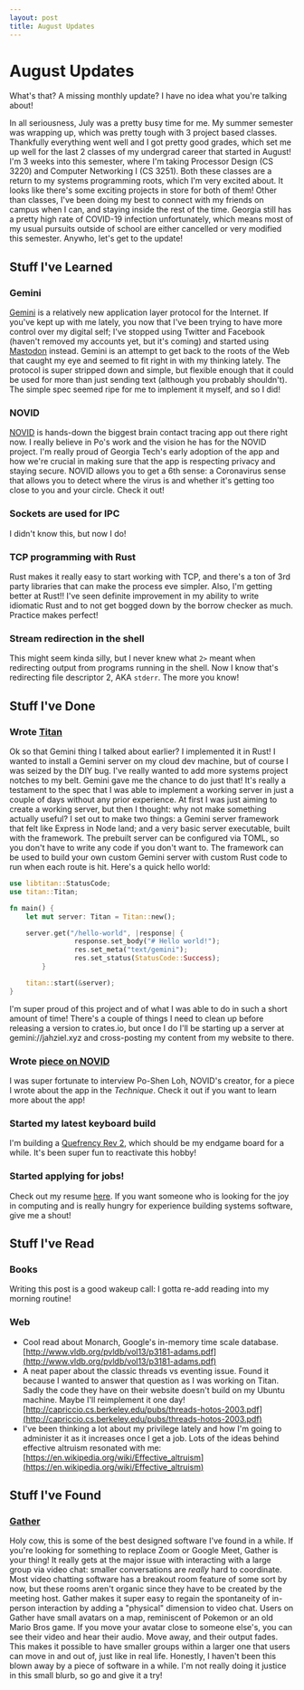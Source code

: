 ```yaml
---
layout: post
title: August Updates
---
```

# August Updates

What's that? A missing monthly update? I have no idea what you're talking about!

In all seriousness, July was a pretty busy time for me. My summer semester was wrapping up, which was pretty tough with 3 project based classes. Thankfully everything went well and I got pretty good grades, which set me up well for the last 2 classes of my undergrad career that started in August! I'm 3 weeks into this semester, where I'm taking Processor Design (CS 3220) and Computer Networking I (CS 3251). Both these classes are a return to my systems programming roots, which I'm very excited about. It looks like there's some exciting projects in store for both of them! Other than classes, I've been doing my best to connect with my friends on campus when I can, and staying inside the rest of the time. Georgia still has a pretty high rate of COVID-19 infection unfortunately, which means most of my usual pursuits outside of school are either cancelled or very modified this semester. Anywho, let's get to the update! 

## Stuff I've Learned

### Gemini

[Gemini](https://gemini.circumlunar.space) is a relatively new application layer protocol for the Internet. If you've kept up with me lately, you now that I've been trying to have more control over my digital self; I've stopped using Twitter and Facebook (haven't removed my accounts yet, but it's coming) and started using [Mastodon](https://thecabal.xyz/@hapax) instead. Gemini is an attempt to get back to the roots of the Web that caught my eye and seemed to fit right in with my thinking lately. The protocol is super stripped down and simple, but flexible enough that it could be used for more than just sending text (although you probably shouldn't). The simple spec seemed ripe for me to implement it myself, and so I did!

### NOVID

[NOVID](https://novid.org) is hands-down the biggest brain contact tracing app out there right now. I really believe in Po's work and the vision he has for the NOVID project. I'm really proud of Georgia Tech's early adoption of the app and how we're crucial in making sure that the app is respecting privacy and staying secure. NOVID allows you to get a 6th sense: a Coronavirus sense that allows you to detect where the virus is and whether it's getting too close to you and your circle. Check it out!

### Sockets are used for IPC

I didn't know this, but now I do!

### TCP programming with Rust

Rust makes it really easy to start working with TCP, and there's a ton of 3rd party libraries that can make the process eve simpler. Also, I'm getting better at Rust!! I've seen definite improvement in my ability to write idiomatic Rust and to not get bogged down by the borrow checker as much. Practice makes perfect!

### Stream redirection in the shell

This might seem kinda silly, but I never knew what `2>` meant when redirecting output from programs running in the shell. Now I know that's redirecting file descriptor 2, AKA `stderr`. The more you know!

## Stuff I've Done

### Wrote [Titan](https://github.com/jahzielv/titan)

Ok so that Gemini thing I talked about earlier? I implemented it in Rust! I wanted to install a Gemini server on my cloud dev machine, but of course I was seized by the DIY bug. I've really wanted to add more systems project notches to my belt. Gemini gave me the chance to do just that! It's really a testament to the spec that I was able to implement a working server in just a couple of days without any prior experience. At first I was just aiming to create a working server, but then I thought: why not make something actually useful? I set out to make two things: a Gemini server framework that felt like Express in Node land; and a very basic server executable, built with the framework. The prebuilt server can be configured via TOML, so you don't have to write any code if you don't want to. The framework can be used to build your own custom Gemini server with custom Rust code to run when each route is hit. Here's a quick hello world:

```rust
use libtitan::StatusCode;
use titan::Titan;

fn main() {
    let mut server: Titan = Titan::new();

    server.get("/hello-world", |response| {
				response.set_body("# Hello world!");
				res.set_meta("text/gemini");
				res.set_status(StatusCode::Success);
		}

    titan::start(&server);
}
```

I'm super proud of this project and of what I was able to do in such a short amount of time! There's a couple of things I need to clean up before releasing a version to crates.io, but once I do I'll be starting up a server at gemini://jahziel.xyz and cross-posting my content from my website to there. 

### Wrote [piece on NOVID](https://nique.net/news/2020/09/02/tech-tests-novid-app/)

I was super fortunate to interview Po-Shen Loh, NOVID's creator, for a piece I wrote about the app in the *Technique*. Check it out if you want to learn more about the app!

### Started my latest keyboard build

I'm building a [Quefrency Rev 2](https://keeb.io/collections/quefrency-split-staggered-65-keyboard), which should be my endgame board for a while. It's been super fun to reactivate this hobby!

### Started applying for jobs!

Check out my resume [here](https://jahz.co/resume). If you want someone who is looking for the joy in computing and is really hungry for experience building systems software, give me a shout!

## Stuff I've Read

### Books

Writing this post is a good wakeup call: I gotta re-add reading into my morning routine!

### Web

- Cool read about Monarch, Google's in-memory time scale database. [http://www.vldb.org/pvldb/vol13/p3181-adams.pdf](http://www.vldb.org/pvldb/vol13/p3181-adams.pdf)
- A neat paper about the classic threads vs eventing issue. Found it because I wanted to answer that question as I was working on Titan. Sadly the code they have on their website doesn't build on my Ubuntu machine. Maybe I'll reimplement it one day! [http://capriccio.cs.berkeley.edu/pubs/threads-hotos-2003.pdf](http://capriccio.cs.berkeley.edu/pubs/threads-hotos-2003.pdf)
- I've been thinking a lot about my privilege lately and how I'm going to administer it as it increases once I get a job. Lots of the ideas behind effective altruism resonated with me: [https://en.wikipedia.org/wiki/Effective_altruism](https://en.wikipedia.org/wiki/Effective_altruism)

## Stuff I've Found

### [Gather](https://gather.town)

Holy cow, this is some of the best designed software I've found in a while. If you're looking for something to replace Zoom or Google Meet, Gather is your thing! It really gets at the major issue with interacting with a large group via video chat: smaller conversations are *really* hard to coordinate. Most video chatting software has a breakout room feature of some sort by now, but these rooms aren't organic since they have to be created by the meeting host. Gather makes it super easy to regain the spontaneity of in-person interaction by adding a "physical" dimension to video chat. Users on Gather have small avatars on a map, reminiscent of Pokemon or an old Mario Bros game. If you move your avatar close to someone else's, you can see their video and hear their audio. Move away, and their output fades. This makes it possible to have smaller groups within a larger one that users can move in and out of, just like in real life. Honestly, I haven't been this blown away by a piece of software in a while. I'm not really doing it justice in this small blurb, so go and give it a try!
